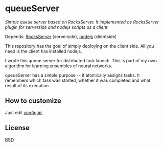 
# queueServer

*Simple queue server based on RocksServer.
It implemented as RocksServer plugin for serverside and nodejs scripts as a client.*

Depends:
[RocksServer](https://github.com/valmat/RocksServer) (serverside), [nodejs](https://nodejs.org/) (clientside)


This repository has the goal of simply deploying on the client side. All you need is the client has installed nodejs.

I wrote this queue server for distributed task launch. This is part of my own algorithm for learning ensembles of neural networks.

queueServer has a simple purpose -- it atomically assigns tasks. It remembers which task was started, whether it was completed and what result of its execution.


## How to customize
Just edit [config.ini](bin/config.ini)

## License
[BSD](LICENSE)

